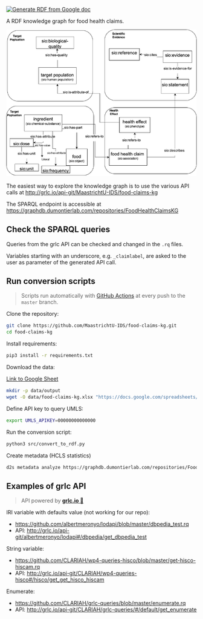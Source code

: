 [![Generate RDF from Google doc](https://github.com/MaastrichtU-IDS/food-claims-kg/workflows/Generate%20RDF%20from%20Google%20doc/badge.svg)](https://github.com/MaastrichtU-IDS/food-claims-kg/actions)

A RDF knowledge graph for food health claims.

![Semantic Data Model](SIO_for_food_health_claim.png)

The easiest way to explore the knowledge graph is to use the various API calls at http://grlc.io/api-git/MaastrichtU-IDS/food-claims-kg 

The SPARQL endpoint is accessible at https://graphdb.dumontierlab.com/repositories/FoodHealthClaimsKG

## Check the SPARQL queries

Queries from the grlc API can be checked and changed in the `.rq` files. 

Variables starting with an underscore, e.g. `_claimlabel`, are asked to the user as parameter of the generated API call.

## Run conversion scripts

> Scripts run automatically with [GitHub Actions](https://github.com/MaastrichtU-IDS/food-claims-kg/actions) at every push to the `master` branch.

Clone the repository:

```bash
git clone https://github.com/MaastrichtU-IDS/food-claims-kg.git
cd food-claims-kg
```

Install requirements:

```bash
pip3 install -r requirements.txt
```

Download the data:

[Link to Google Sheet](https://docs.google.com/spreadsheets/d/1RWZ6AlGB8m7PO5kjsbbbeI4ETLwvKLOvkrzOpl8zAM8/edit?usp=sharing) 

```bash
mkdir -p data/output
wget -O data/food-claims-kg.xlsx "https://docs.google.com/spreadsheets/d/1RWZ6AlGB8m7PO5kjsbbbeI4ETLwvKLOvkrzOpl8zAM8/export?format=xlsx&id=1RWZ6AlGB8m7PO5kjsbbbeI4ETLwvKLOvkrzOpl8zAM8"
```

Define API key to query UMLS:

```bash
export UMLS_APIKEY=00000000000000
```

Run the conversion script:

```bash
python3 src/convert_to_rdf.py
```


Create metadata (HCLS statistics)

```bash
d2s metadata analyze https://graphdb.dumontierlab.com/repositories/FoodHealthClaimsKG -o metadata.ttl 
```

## Examples of grlc API

> API powered by **[grlc.io 🧅](http://grlc.io)**

IRI variable with defaults value (not working for our repo):

* https://github.com/albertmeronyo/lodapi/blob/master/dbpedia_test.rq
* API: http://grlc.io/api-git/albertmeronyo/lodapi#/dbpedia/get_dbpedia_test

String variable: 

* https://github.com/CLARIAH/wp4-queries-hisco/blob/master/get-hisco-hiscam.rq
* API: http://grlc.io/api-git/CLARIAH/wp4-queries-hisco#/hisco/get_get_hisco_hiscam

Enumerate:

* https://github.com/CLARIAH/grlc-queries/blob/master/enumerate.rq
* API: http://grlc.io/api-git/CLARIAH/grlc-queries/#/default/get_enumerate

